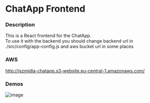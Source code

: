 # ChatApp Frontend

### Description
This is a React frontend for the ChatApp. <br />
To use it with the backend you should change backend url in ./src/config/app-config.js and aws bucket url in some places

### AWS
http://jszmidla-chatapp.s3-website.eu-central-1.amazonaws.com/

### Demos
![image](https://user-images.githubusercontent.com/98745466/211203470-79a88de4-eddb-4218-af2c-925388264d64.png)

